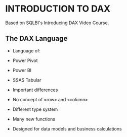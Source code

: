 # INTRODUCTION TO DAX


Based on SQLBI's Introducing DAX Video Course.


## The DAX Language 
- Language of: 

 - Power Pivot

 - Power BI

 - SSAS Tabular

- Important differences
 - No concept of «row» and «column»
 - Different type system
- Many new functions
- Designed for data models and business calculations

